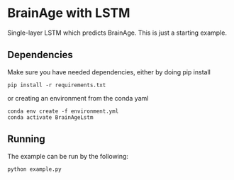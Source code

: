 # BrainAge with LSTM

Single-layer LSTM which predicts BrainAge.
This is just a starting example.

## Dependencies

Make sure you have needed dependencies, either by doing pip install
```
pip install -r requirements.txt
```
or creating an environment from the conda yaml
```
conda env create -f environment.yml
conda activate BrainAgeLstm
```

## Running

The example can be run by the following:
```
python example.py
```